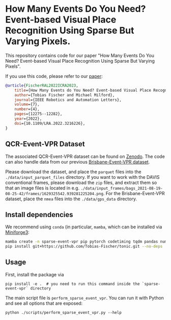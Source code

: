 # How Many Events Do You Need? Event-based Visual Place Recognition Using Sparse But Varying Pixels.

This repository contains code for our paper "How Many Events Do You Need? Event-based Visual Place Recognition Using Sparse But Varying Pixels".

If you use this code, please refer to our [paper](https://doi.org/10.1109/LRA.2022.3216226):
```bibtex
@article{FischerRAL2022ICRA2023,
    title={How Many Events do You Need? Event-based Visual Place Recognition Using Sparse But Varying Pixels},
    author={Tobias Fischer and Michael Milford},
    journal={IEEE Robotics and Automation Letters},
    volume={7},
    number={4},
    pages={12275--12282},
    year={2022},
    doi={10.1109/LRA.2022.3216226},
}
```

## QCR-Event-VPR Dataset
The associated QCR-Event-VPR dataset can be found on [Zenodo](https://zenodo.org/records/10494919). The code can also handle data from our previous [Brisbane-Event-VPR dataset](https://huggingface.co/datasets/TobiasRobotics/brisbane-event-vpr/tree/main).

Please download the dataset, and place the `parquet` files into the `./data/input_parquet_files` directory.
If you want to work with the DAVIS conventional frames, please download the `zip` files, and extract them so that an image files is located in e.g. `./data/input_frames/bags_2021-08-19-08-25-42/frames/1629325542.939281225204.png`.
For the Brisbane-Event-VPR dataset, place the `nmea` files into the `./data/gps_data` directory.

## Install dependencies
We recommend using `conda` (in particular, `mamba`, which can be installed via [Miniforge3](https://github.com/conda-forge/miniforge#miniforge3):
```bash
mamba create -n sparse-event-vpr pip pytorch codetiming tqdm pandas numpy scipy matplotlib seaborn numba pynmea2 opencv pypng h5py importrosbag pbr pyarrow fastparquet
pip install git+https://github.com/Tobias-Fischer/tonic.git --no-deps
```

## Usage
First, install the package via
```
pip install -e .  # you need to run this command inside the `sparse-event-vpr` directory
```

The main script file is `perform_sparse_event_vpr`. You can run it with Python and see all options that are exposed:
```
python ./scripts/perform_sparse_event_vpr.py --help
```
